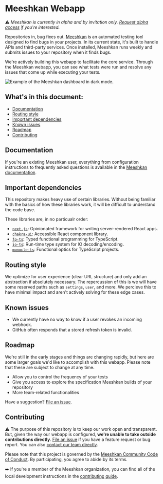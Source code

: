 # Meeshkan Webapp

⚠️ _Meeshkan is currently in alpha and by invitation only. [Request alpha access](https://meeshkan.com/) if you're interested._

Repositories in, bug fixes out. [Meeshkan](https://meeshkan.com/) is an automated testing tool designed to find bugs in your projects. In its current state, it's built to handle APIs and third-party services. Once installed, Meeshkan runs weekly and submits issues to your repository when it finds bugs.

We're actively building this webapp to facilitate the core service. Through the Meeshkan webapp, you can see what tests were run and resolve any issues that come up while executing your tests.

![Example of the Meeshkan dashboard in dark mode.](https://user-images.githubusercontent.com/26869552/83249968-ab134a80-a1a7-11ea-9168-bf4864e6c680.png)

## What's in this document:

- [Documentation](#documentation)
- [Routing style](#routing-style)
- [Important dependencies](#important-dependencies)
- [Known issues](#known-issues)
- [Roadmap](#roadmap)
- [Contributing](#contributing)

## Documentation

If you're an existing Meeshkan user, everything from configuration instructions to frequently asked questions is available in the [Meeshkan documentation](https://meeshkan.com/docs/).

## Important dependencies

This repository makes heavy use of certain libraries. Without being familiar with the basics of how these libraries work, it will be difficult to understand the code base.

These libraries are, in no particualr order:

- [`next.js`](https://github.com/zeit/next.js): Opinionated framework for writing server-rendered React apps.
- [`chakra-ui`](https://github.com/chakra-ui/chakra-ui): Accessible React component library.
- [`fp-ts`](https://github.com/gcanti/fp-ts): Typed functional programming for TypeScript.
- [`io-ts`](https://github.com/gcanti/io-ts): Run-time type system for IO decoding/encoding.
- [`monocle-ts`](https://github.com/gcanti/monocle-ts): Functional optics for TypeScript projects.

## Routing style

We optimize for user experience (clear URL structure) and only add an abstraction if absolutely necessary. The repercussion of this is we will have some reserved paths such as `settings`, `user`, and more. We percieve this to have minimal impact and aren't actively solving for these edge cases.

## Known issues

- We currently have no way to know if a user revokes an incoming webhook.
- GitHub often responds that a stored refresh token is invalid.

## Roadmap

We're still in the early stages and things are changing rapidly, but here are some larger goals we'd like to accomplish with this webapp. Please note that these are subject to change at any time.

- Allow you to control the frequency of your tests
- Give you access to explore the specification Meeshkan builds of your repository
- More team-related functionalities

Have a suggestion? [File an issue](https://github.com/meeshkan/webapp/issues/new).

## Contributing

⚠️ The purpose of this repository is to keep our work open and transparent. But, given the way our webapp is configured, **we're unable to take outside contributions directly**. [File an issue](https://github.com/meeshkan/webapp/issues/new) if you have a feature request or bug report. You can also [contact our team directly](https://meeshkan.com/contact/).

Please note that this project is governed by the [Meeshkan Community Code of Conduct](https://github.com/meeshkan/code-of-conduct). By participating, you agree to abide by its terms.

➡️ If you're a member of the Meeshkan organization, you can find all of the local development instructions in the [contributing guide](./CONTRIBUTING.md).